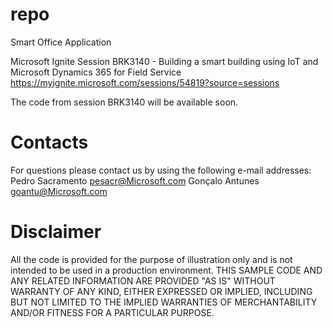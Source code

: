 
# repo
Smart Office Application

Microsoft Ignite Session
BRK3140 - Building a smart building using IoT and Microsoft Dynamics 365 for Field Service
https://myignite.microsoft.com/sessions/54819?source=sessions

The code from session BRK3140 will be available soon.

# Contacts
For questions please contact us by using the following e-mail addresses:
Pedro Sacramento pesacr@Microsoft.com
Gonçalo Antunes goantu@Microsoft.com

# Disclaimer
All the code is provided for the purpose of illustration only and is not intended to be used in a production environment.  THIS SAMPLE CODE AND ANY RELATED INFORMATION ARE PROVIDED "AS IS" WITHOUT WARRANTY OF ANY KIND, EITHER EXPRESSED OR IMPLIED, INCLUDING BUT NOT LIMITED TO THE IMPLIED WARRANTIES OF MERCHANTABILITY AND/OR FITNESS FOR A PARTICULAR PURPOSE. 

